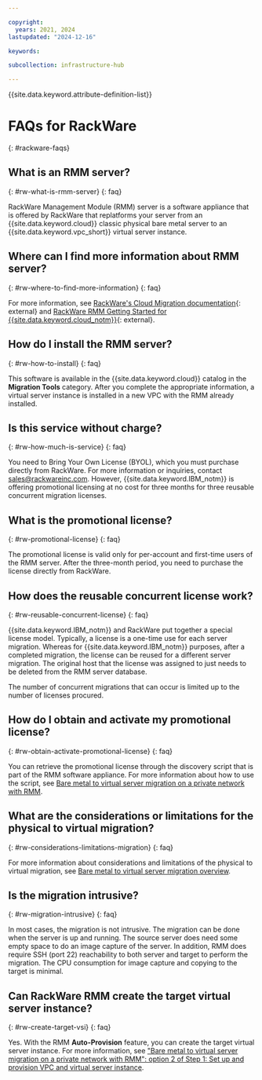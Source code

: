 ```yaml
---

copyright:
  years: 2021, 2024
lastupdated: "2024-12-16"

keywords:

subcollection: infrastructure-hub

---
```


{{site.data.keyword.attribute-definition-list}}

# FAQs for RackWare
{: #rackware-faqs}

## What is an RMM server?
{: #rw-what-is-rmm-server}
{: faq}

RackWare Management Module (RMM) server is a software appliance that is offered by RackWare that replatforms your server from an {{site.data.keyword.cloud}} classic physical bare metal server to an {{site.data.keyword.vpc_short}} virtual server instance.

## Where can I find more information about RMM server?
{: #rw-where-to-find-more-information}
{: faq}

For more information, see [RackWare's Cloud Migration documentation](https://www.rackwareinc.com/cloud-migration){: external} and [RackWare RMM Getting Started for {{site.data.keyword.cloud_notm}}](https://www.rackwareinc.com/rackware-rmm-getting-started-for-ibm-cloud){: external}.

## How do I install the RMM server?
{: #rw-how-to-install}
{: faq}

This software is available in the {{site.data.keyword.cloud}} catalog in the **Migration Tools** category. After you complete the appropriate information, a virtual server instance is installed in a new VPC with the RMM already installed.

## Is this service without charge?
{: #rw-how-much-is-service}
{: faq}

You need to Bring Your Own License (BYOL), which you must purchase directly from RackWare. For more information or inquiries, contact [sales@rackwareinc.com](mailto:sales@rackwareinc.com). However, {{site.data.keyword.IBM_notm}} is offering promotional licensing at no cost for three months for three reusable concurrent migration licenses.

## What is the promotional license?
{: #rw-promotional-license}
{: faq}

The promotional license is valid only for per-account and first-time users of the RMM server. After the three-month period, you need to purchase the license directly from RackWare.

## How does the reusable concurrent license work?
{: #rw-reusable-concurrent-license}
{: faq}

{{site.data.keyword.IBM_notm}} and RackWare put together a special license model. Typically, a license is a one-time use for each server migration. Whereas for {{site.data.keyword.IBM_notm}} purposes, after a completed migration, the license can be reused for a different server migration. The original host that the license was assigned to just needs to be deleted from the RMM server database.

The number of concurrent migrations that can occur is limited up to the number of licenses procured.

## How do I obtain and activate my promotional license?
{: #rw-obtain-activate-promotional-license}
{: faq}

You can retrieve the promotional license through the discovery script that is part of the RMM software appliance. For more information about how to use the script, see [Bare metal to virtual server migration on a private network with RMM](/docs/infrastructure-hub?topic=infrastructure-hub-pv-migration-private-network).

## What are the considerations or limitations for the physical to virtual migration?
{: #rw-considerations-limitations-migration}
{: faq}

For more information about considerations and limitations of the physical to virtual migration, see [Bare metal to virtual server migration overview](/docs/infrastructure-hub?topic=infrastructure-hub-pv-migration-overview).

## Is the migration intrusive?
{: #rw-migration-intrusive}
{: faq}

In most cases, the migration is not intrusive. The migration can be done when the server is up and running. The source server does need some empty space to do an image capture of the server. In addition, RMM does require SSH (port 22) reachability to both server and target to perform the migration. The CPU consumption for image capture and copying to the target is minimal.

## Can RackWare RMM create the target virtual server instance?
{: #rw-create-target-vsi}
{: faq}

Yes. With the RMM **Auto-Provision** feature, you can create the target virtual server instance. For more information, see ["Bare metal to virtual server migration on a private network with RMM": option 2 of Step 1: Set up and provision VPC and virtual server instance](/docs/infrastructure-hub?topic=infrastructure-hub-pv-migration-private-network#set-up-provision-vpc-vsi).
